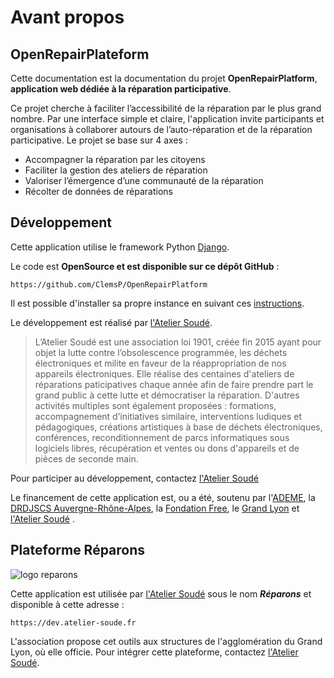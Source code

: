 # Avant propos

## OpenRepairPlateform
Cette documentation est la documentation du projet **OpenRepairPlatform**, **application web dédiée à la réparation participative**. 

Ce projet cherche à faciliter l’accessibilité de la réparation par le plus grand nombre. Par une interface simple et claire, l'application invite participants et organisations à collaborer autours de l’auto-réparation et de la réparation participative.
Le projet se base sur 4 axes :

- Accompagner la réparation par les citoyens
- Faciliter la gestion des ateliers de réparation
- Valoriser l’émergence d’une communauté de la réparation
- Récolter de données de réparations

## Développement

Cette application utilise le framework Python [Django](https://www.djangoproject.com/). 

Le code est **OpenSource et est disponible sur ce dépôt GitHub** :

```https://github.com/ClemsP/OpenRepairPlatform```

Il est possible d'installer sa propre instance en suivant ces [instructions](deploiement/installation.md). 

Le développement est réalisé par [l'Atelier Soudé](https://atelier-soude.fr). 
> L’Atelier Soudé est une association loi 1901, créée fin 2015 ayant pour objet la lutte contre l’obsolescence programmée, les déchets électroniques et milite en faveur de la réappropriation de nos appareils électroniques. Elle réalise des centaines d'ateliers de réparations paticipatives chaque année afin de faire prendre part le grand public à cette lutte et démocratiser la réparation. D'autres activités multiples sont également proposées : formations, accompagnement d’initiatives similaire, interventions ludiques et pédagogiques, créations artistiques à base de déchets électroniques, conférences, reconditionnement de parcs informatiques sous logiciels libres, récupération et ventes ou dons d'appareils et de pièces de seconde main.

Pour participer au développement, contactez [l'Atelier Soudé](https://atelier-soude.fr)


Le financement de cette application est, ou a été, soutenu par l'[ADEME](https://www.ademe.fr/), la [DRDJSCS Auvergne-Rhône-Alpes](http://auvergne-rhone-alpes.drdjscs.gouv.fr/), la [Fondation Free](https://www.fondation-free.fr/), le [Grand Lyon](http://grand-lyon.fr) et [l'Atelier Soudé](https://atelier-soude.fr) .

## Plateforme Réparons 

![logo reparons](/assets/as-reparons-fond-noir.png#center)

Cette application est utilisée par [l'Atelier Soudé](https://atelier-soude.fr) sous le nom ***Réparons*** et disponible à cette adresse : 

``` https://dev.atelier-soude.fr ```

L'association propose cet outils aux structures de l'agglomération du Grand Lyon, où elle officie. 
Pour intégrer cette plateforme, contactez [l'Atelier Soudé](https://atelier-soude.fr).

